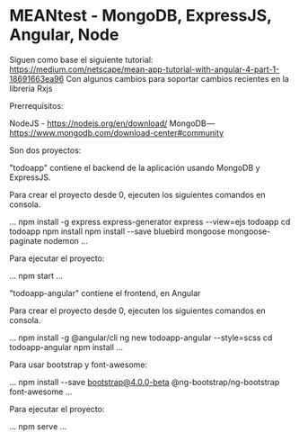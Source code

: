 # MEANtest - MongoDB, ExpressJS, Angular, Node

Siguen como base el siguiente tutorial: https://medium.com/netscape/mean-app-tutorial-with-angular-4-part-1-18691663ea96
Con algunos cambios para soportar cambios recientes en la libreria Rxjs


Prerrequisitos:

NodeJS - https://nodejs.org/en/download/ 
MongoDB — https://www.mongodb.com/download-center#community


Son dos proyectos: 

"todoapp" contiene el backend de la aplicación usando MongoDB y ExpressJS.

Para crear el proyecto desde 0, ejecuten los siguientes comandos en consola.

...
npm install -g express express-generator
express --view=ejs todoapp
cd todoapp
npm install
npm install --save bluebird mongoose mongoose-paginate nodemon
...

Para ejecutar el proyecto:

...
npm start
...


"todoapp-angular" contiene el frontend, en Angular 

Para crear el proyecto desde 0, ejecuten los siguientes comandos en consola.

...
npm install -g @angular/cli
ng new todoapp-angular --style=scss
cd todoapp-angular
npm install
...

Para usar bootstrap y font-awesome:

...
npm install --save bootstrap@4.0.0-beta @ng-bootstrap/ng-bootstrap font-awesome
...

Para ejecutar el proyecto:

...
npm serve
...